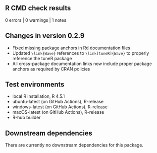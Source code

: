 ## R CMD check results

0 errors | 0 warnings | 1 notes

## Changes in version 0.2.9

* Fixed missing package anchors in Rd documentation files
* Updated `\link{Wave}` references to `\link[tuneR]{Wave}` to properly reference the tuneR package
* All cross-package documentation links now include proper package anchors as required by CRAN policies

## Test environments

* local R installation, R 4.5.1
* ubuntu-latest (on GitHub Actions), R-release
* windows-latest (on GitHub Actions), R-release  
* macOS-latest (on GitHub Actions), R-release
* R-hub builder

## Downstream dependencies

There are currently no downstream dependencies for this package.
